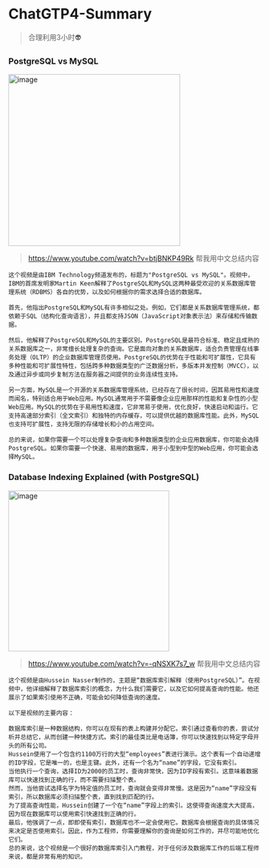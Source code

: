 # ChatGTP4-Summary

> 合理利用3小时👽

### PostgreSQL vs MySQL
<img width="342" alt="image" src="https://github.com/szy0syz/ChatGTP4-Summary/assets/10555820/6b023675-0ce3-423f-a69e-1755ebcbad62">

> https://www.youtube.com/watch?v=btjBNKP49Rk 帮我用中文总结内容

```
这个视频是由IBM Technology频道发布的，标题为"PostgreSQL vs MySQL"。视频中，IBM的首席发明家Martin Keen解释了PostgreSQL和MySQL这两种最受欢迎的关系数据库管理系统（RDBMS）各自的优势，以及如何根据你的需求选择合适的数据库。

首先，他指出PostgreSQL和MySQL有许多相似之处。例如，它们都是关系数据库管理系统，都依赖于SQL（结构化查询语言），并且都支持JSON（JavaScript对象表示法）来存储和传输数据。

然后，他解释了PostgreSQL和MySQL的主要区别。PostgreSQL是最符合标准、稳定且成熟的关系数据库之一，非常擅长处理复杂的查询。它是面向对象的关系数据库，适合负责管理在线事务处理（OLTP）的企业数据库管理员使用。PostgreSQL的优势在于性能和可扩展性，它具有多种性能和可扩展性特性，包括跨多种数据类型的广泛数据分析，多版本并发控制（MVCC），以及通过异步或同步复制方法在服务器之间提供的业务连续性支持。

另一方面，MySQL是一个开源的关系数据库管理系统，已经存在了很长时间，因其易用性和速度而闻名，特别适合用于Web应用。MySQL通常用于不需要像企业应用那样的性能和复杂性的小型Web应用。MySQL的优势在于易用性和速度，它非常易于使用，优化良好，快速启动和运行。它支持高速部分索引（全文索引）和独特的内存缓存，可以提供优越的数据库性能。此外，MySQL也支持可扩展性，支持无限的存储增长和小的占用空间。

总的来说，如果你需要一个可以处理复杂查询和多种数据类型的企业应用数据库，你可能会选择PostgreSQL。如果你需要一个快速、易用的数据库，用于小型到中型的Web应用，你可能会选择MySQL。
```

### Database Indexing Explained (with PostgreSQL)

<img width="320" alt="image" src="https://github.com/szy0syz/ChatGTP4-Summary/assets/10555820/3d9f1104-379a-4833-bdc6-c0d6b62e79c2">

> https://www.youtube.com/watch?v=-qNSXK7s7_w 帮我用中文总结内容

```
这个视频是由Hussein Nasser制作的，主题是“数据库索引解释（使用PostgreSQL）”。在视频中，他详细解释了数据库索引的概念，为什么我们需要它，以及它如何提高查询的性能。他还展示了如果索引使用不正确，可能会如何降低查询的速度。

以下是视频的主要内容：

数据库索引是一种数据结构，你可以在现有的表上构建并分配它。索引通过查看你的表，尝试分析并总结它，从而创建一种快捷方式。索引的最佳类比是电话簿，你可以快速找到以特定字母开头的所有公司。
Hussein使用了一个包含约1100万行的大型“employees”表进行演示。这个表有一个自动递增的ID字段，它是唯一的，也是主键。此外，还有一个名为“name”的字段，它没有索引。
当他执行一个查询，选择ID为2000的员工时，查询非常快，因为ID字段有索引。这意味着数据库可以快速找到正确的行，而不需要扫描整个表。
然而，当他尝试选择名字为特定值的员工时，查询就会变得非常慢。这是因为“name”字段没有索引，所以数据库必须扫描整个表，直到找到匹配的行。
为了提高查询性能，Hussein创建了一个在“name”字段上的索引。这使得查询速度大大提高，因为现在数据库可以使用索引快速找到正确的行。
最后，他强调了一点，即即使有索引，数据库也不一定会使用它。数据库会根据查询的具体情况来决定是否使用索引。因此，作为工程师，你需要理解你的查询是如何工作的，并尽可能地优化它们。
总的来说，这个视频是一个很好的数据库索引入门教程，对于任何涉及数据库工作的后端工程师来说，都是非常有用的知识。
```
